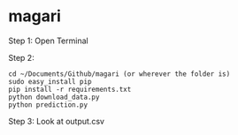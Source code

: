 # magari

Step 1: Open Terminal

Step 2: 
```
cd ~/Documents/Github/magari (or wherever the folder is)
sudo easy_install pip
pip install -r requirements.txt
python download_data.py
python prediction.py
```
Step 3: Look at output.csv